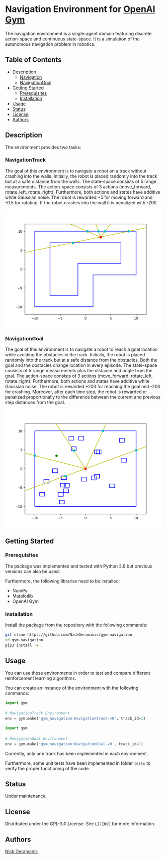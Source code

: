 # Navigation Environment for [OpenAI Gym](https://gym.openai.com/)

The navigation environment is a single-agent domain featuring discrete
action-space and continuous state-space. It is a simulation of the autonomous
navigation problem in robotics.

## Table of Contents

- [Description](#description)
    - [Navigation](#navigation)
    - [NavigationGoal](#navigationgoal)
- [Getting Started](#getting-started)
    - [Prerequisites](#prerequisites)
    - [Installation](#installation)
- [Usage](#usage)
- [Status](#status)
- [License](#license)
- [Authors](#authors)

## Description

The environment provides two tasks:

### NavigationTrack

The goal of this environment is to navigate a robot on a track without crashing
into the walls. Initially, the robot is placed randomly into the track but at a
safe distance from the walls. The state-space consists of 5 range measurements.
The action-space consists of 3 actions (move_forward, rotate_left,
rotate_right). Furthermore, both actions and states have additive white
Gaussian noise. The robot is rewarded +5 for moving forward and -0.5 for
rotating. If the robot crashes into the wall it is penalized with -200.

![Navigation environment](/images/navigation_track.png)

### NavigationGoal

The goal of this environment is to navigate a robot to reach a goal location
while avoiding the obstacles in the track. Initially, the robot is placed
randomly into the track but at a safe distance from the obstacles. Both the
goal and the obstacles change location in every episode. The state-space
consists of 5 range measurements plus the distance and angle from the goal. The
action-space consists of 3 actions (move_forward, rotate_left, rotate_right).
Furthermore, both actions and states have additive white Gaussian noise. The
robot is rewarded +200 for reaching the goal and -200 for crashing. Moreover,
after each time step, the robot is rewarded or penalized proportionally to the
difference between the current and previous step distances from the goal.

![NavigationGoal environment](/images/navigation_goal.png)

## Getting Started

### Prerequisites

The package was implemented and tested with Python 3.8 but previous versions
can also be used.

Furthermore, the following libraries need to be installed:

- NumPy
- Matplotlib
- OpenAI Gym

### Installation

Install the package from the repository with the following commands:

```bash
git clone https://github.com/NickGeramanis/gym-navigation
cd gym-navigation
pip3 install -e .
```

## Usage

You can use these environments in order to test and compare different
reinforcement learning algorithms.

You can create an instance of the environment with the following commands:

```python
import gym

# NavigationTrack Environment
env = gym.make('gym_navigation:NavigationTrack-v0', track_id=1)
```

```python
import gym

# NavigationGoal Environment
env = gym.make('gym_navigation:NavigationGoal-v0', track_id=1)
```

Currently, only one track has been implemented in each environment.

Furthermore, some unit tests have been implemented in folder `tests` to verify
the proper functioning of the code.

## Status

Under maintenance.

## License

Distributed under the GPL-3.0 License. See `LICENSE` for more information.

## Authors

[Nick Geramanis](https://www.linkedin.com/in/nikolaos-geramanis)


